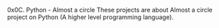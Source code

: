 0x0C. Python - Almost a circle
These projects are about Almost a circle project on Python (A higher level programming language).
